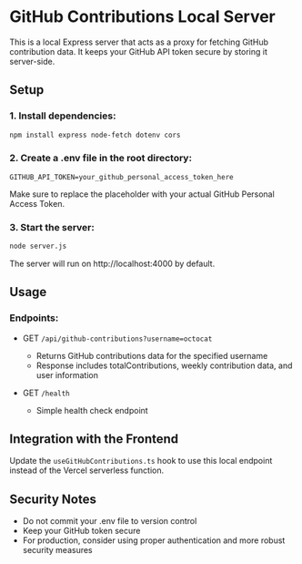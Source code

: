 
# GitHub Contributions Local Server

This is a local Express server that acts as a proxy for fetching GitHub contribution data. It keeps your GitHub API token secure by storing it server-side.

## Setup

### 1. Install dependencies:
```bash
npm install express node-fetch dotenv cors
```

### 2. Create a .env file in the root directory:
```
GITHUB_API_TOKEN=your_github_personal_access_token_here
```

Make sure to replace the placeholder with your actual GitHub Personal Access Token.

### 3. Start the server:
```bash
node server.js
```

The server will run on http://localhost:4000 by default.

## Usage

### Endpoints:

* GET `/api/github-contributions?username=octocat`
  * Returns GitHub contributions data for the specified username
  * Response includes totalContributions, weekly contribution data, and user information
  
* GET `/health`
  * Simple health check endpoint

## Integration with the Frontend

Update the `useGitHubContributions.ts` hook to use this local endpoint instead of the Vercel serverless function.

## Security Notes

* Do not commit your .env file to version control
* Keep your GitHub token secure
* For production, consider using proper authentication and more robust security measures
